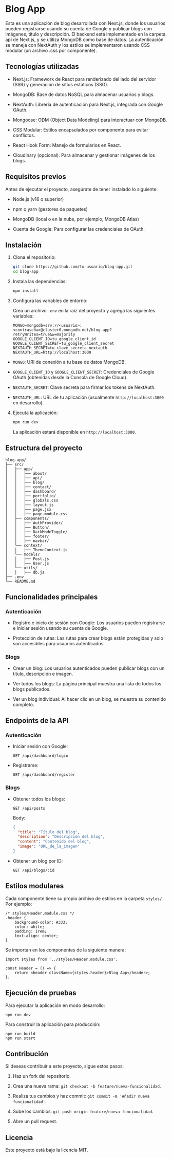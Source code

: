 # Blog App

Esta es una aplicación de blog desarrollada con Next.js, donde los usuarios pueden registrarse usando su cuenta de Google y publicar blogs con imágenes, título y descripción. El backend está implementado en la carpeta api de Next.js, y se utiliza MongoDB como base de datos. La autenticación se maneja con NextAuth y los estilos se implementaron usando CSS modular (un archivo .css por componente).

## Tecnologías utilizadas

- Next.js: Framework de React para renderizado del lado del servidor (SSR) y generación de sitios estáticos (SSG).

- MongoDB: Base de datos NoSQL para almacenar usuarios y blogs.

- NextAuth: Librería de autenticación para Next.js, integrada con Google OAuth.

- Mongoose: ODM (Object Data Modeling) para interactuar con MongoDB.

- CSS Modular: Estilos encapsulados por componente para evitar conflictos.

- React Hook Form: Manejo de formularios en React.

- Cloudinary (opcional): Para almacenar y gestionar imágenes de los blogs.

## Requisitos previos

Antes de ejecutar el proyecto, asegúrate de tener instalado lo siguiente:

- Node.js (v16 o superior)

- npm o yarn (gestores de paquetes)

- MongoDB (local o en la nube, por ejemplo, MongoDB Atlas)

- Cuenta de Google: Para configurar las credenciales de OAuth.

## Instalación

1. Clona el repositorio:

   ```bash
   git clone https://github.com/tu-usuario/blog-app.git
   cd blog-app
   ```

2. Instala las dependencias:

   ```bash
   npm install
   ```

3. Configura las variables de entorno:

   Crea un archivo `.env` en la raíz del proyecto y agrega las siguientes variables:

   ```
   MONGO=mongodb+srv://<usuario>:<contraseña>@cluster0.mongodb.net/blog-app?retryWrites=true&w=majority
   GOOGLE_CLIENT_ID=tu_google_client_id
   GOOGLE_CLIENT_SECRET=tu_google_client_secret
   NEXTAUTH_SECRET=tu_clave_secreta_nextauth
   NEXTAUTH_URL=http://localhost:3000
   ```

- `MONGO`: URI de conexión a tu base de datos MongoDB.

- `GOOGLE_CLIENT_ID` y `GOOGLE_CLIENT_SECRET`: Credenciales de Google OAuth (obtenidas desde la Consola de Google Cloud).

- `NEXTAUTH_SECRET`: Clave secreta para firmar los tokens de NextAuth.

- `NEXTAUTH_URL`: URL de tu aplicación (usualmente `http://localhost:3000` en desarrollo).

4. Ejecuta la aplicación:

   ```bash
   npm run dev
   ```

   La aplicación estará disponible en `http://localhost:3000`.

## Estructura del proyecto

    blog-app/
    ├── src/
    │   ├── app/
    │   │   ├── about/
    │   │   ├── api/
    │   │   ├── blog/
    │   │   ├── contact/
    │   │   ├── dashboard/
    │   │   ├── portfolio/
    │   │   ├── globals.css
    │   │   ├── layout.js
    │   │   ├── page.jsx
    │   │   ├── page.module.css
    │   ├── components/
    │   │   ├── AuthProvider/
    │   │   ├── Button/
    │   │   ├── DarkModeToggle/
    │   │   ├── footer/
    │   │   ├── navbar/
    │   └── context/
    │   │   ├── ThemeContext.js
    │   └── models/
    │   │   ├── Post.js
    │   │   ├── User.js
    │   └── utils/
    │   │   ├── db.js
    ├── .env
    └── README.md

## Funcionalidades principales

### Autenticación

- Registro e inicio de sesión con Google: Los usuarios pueden registrarse e iniciar sesión usando su cuenta de Google.

- Protección de rutas: Las rutas para crear blogs están protegidas y solo son accesibles para usuarios autenticados.

### Blogs

- Crear un blog: Los usuarios autenticados pueden publicar blogs con un título, descripción e imagen.

- Ver todos los blogs: La página principal muestra una lista de todos los blogs publicados.

- Ver un blog individual: Al hacer clic en un blog, se muestra su contenido completo.

## Endpoints de la API

### Autenticación

- Iniciar sesión con Google:

  `GET /api/dashboard/login`

- Registrarse:

  `GET /api/dashboard/register`

### Blogs

- Obtener todos los blogs:

  `GET /api/posts`

  Body:

  ```json
  {
    "title": "Título del blog",
    "description": "Descripción del blog",
    "content": "Contenido del blog",
    "image": "URL_de_la_imagen"
  }
  ```

- Obtener un blog por ID:

  `GET /api/blogs/:id`

## Estilos modulares

Cada componente tiene su propio archivo de estilos en la carpeta `styles/.` Por ejemplo:

    /* styles/Header.module.css */
    .header {
        background-color: #333;
        color: white;
        padding: 1rem;
        text-align: center;
    }

Se importan en los componentes de la siguiente manera:

    import styles from '../styles/Header.module.css';

    const Header = () => {
        return <header className={styles.header}>Blog App</header>;
    };

## Ejecución de pruebas

Para ejecutar la aplicación en modo desarrollo:

    npm run dev

Para construir la aplicación para producción:

    npm run build
    npm run start

## Contribución

Si deseas contribuir a este proyecto, sigue estos pasos:

1. Haz un fork del repositorio.

2. Crea una nueva rama: `git checkout -b feature/nueva-funcionalidad`.

3. Realiza tus cambios y haz commit: `git commit -m 'Añadir nueva funcionalidad'`.

4. Sube los cambios: `git push origin feature/nueva-funcionalidad`.

5. Abre un pull request.

## Licencia
Este proyecto está bajo la licencia MIT.
